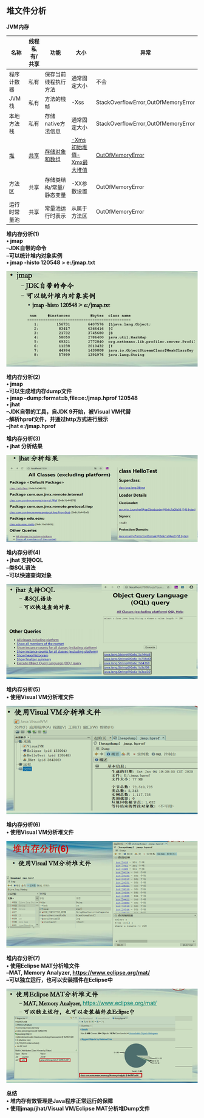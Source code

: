 ## 堆文件分析

**JVM内存**  

| 名称         | 线程私有/共享 | 功能                     | 大小                             | 异常                                |
| ------------ | ------------- | ------------------------ | -------------------------------- | ----------------------------------- |
| 程序计数器   | 私有          | 保存当前线程执行方法     | 通常固定大小                     | 不会                                |
| JVM栈        | 私有          | 方法的栈帧               | -Xss                             | StackOverflowError,OutOfMemoryError |
| 本地方法栈   | 私有          | 存储native方法信息       | 通常固定大小                     | StackOverflowError,OutOfMemoryError |
| <u>堆</u>    | <u>共享</u>   | <u>存储对象和数组</u>    | <u>-Xms 初始堆值-Xmx最大堆值</u> | <u>OutOfMemoryError</u>             |
| 方法区       | 共享          | 存储类结构/常量/静态变量 | -XX参数设置                      | OutOfMemoryError                    |
| 运行时常量池 | 共享          | 常量池运行时表示         | 从属于方法区                     | OutOfMemoryError                    |



**堆内存分析(1)**  
**• jmap**  
**–JDK自带的命令**  
**–可以统计堆内对象实例**  
**• jmap -histo 120548 > e:/jmap.txt**  

![堆内存分析1](./堆内存分析1.png)





**堆内存分析(2)**  
**• jmap**  
**–可以生成堆内存dump文件**  
**• jmap –dump:format=b,file=e:/jmap.hprof 120548**  
**• jhat**  
**–JDK自带的工具，自JDK 9开始，被Visual VM代替**  
**–解析hprof文件，并通过http方式进行展示**  
**–jhat e:/jmap.hprof**  



**堆内存分析(3)**  
**• jhat 分析结果**  

![堆内存分析3](./堆内存分析3.png)



**堆内存分析(4)**  
**• jhat 支持OQL**  
**–类SQL语法**  
**–可以快速查询对象**  

![堆内存分析4](./堆内存分析4.png)



**堆内存分析(5)**  
**• 使用Visual VM分析堆文件**  

![堆内存分析5](./堆内存分析5.png)



**堆内存分析(6)**  
**• 使用Visual VM分析堆文件**  

![堆内存分析6](./堆内存分析6.png)



**堆内存分析(7)**  
**• 使用Eclipse MAT分析堆文件**  
**–MAT, Memory Analyzer, https://www.eclipse.org/mat/**  
**–可以独立运行，也可以安装插件在Eclipse中**  

![堆内存分析7](./堆内存分析7.png)



**总结**  
**• 堆内存有效管理是Java程序正常运行的保障**  
**• 使用jmap/jhat/Visual VM/Eclipse MAT分析堆Dump文件**  

